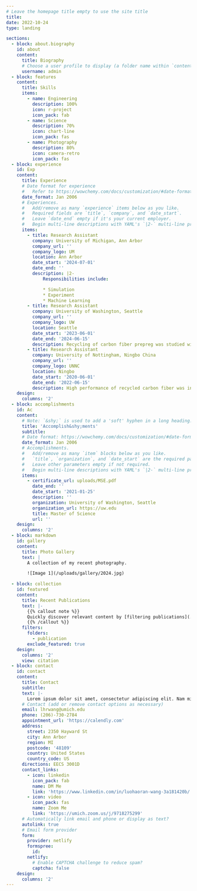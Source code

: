 ```yaml
---
# Leave the homepage title empty to use the site title
title:
date: 2022-10-24
type: landing

sections:
  - block: about.biography
    id: about
    content:
      title: Biography
      # Choose a user profile to display (a folder name within `content/authors/`)
      username: admin
  - block: features
    content:
      title: Skills
      items:
        - name: Engineering
          description: 100%
          icon: r-project
          icon_pack: fab
        - name: Science
          description: 70%
          icon: chart-line
          icon_pack: fas
        - name: Photography
          description: 80%
          icon: camera-retro
          icon_pack: fas
  - block: experience
    id: Exp
    content:
      title: Experience
      # Date format for experience
      #   Refer to https://wowchemy.com/docs/customization/#date-format
      date_format: Jan 2006
      # Experiences.
      #   Add/remove as many `experience` items below as you like.
      #   Required fields are `title`, `company`, and `date_start`.
      #   Leave `date_end` empty if it's your current employer.
      #   Begin multi-line descriptions with YAML's `|2-` multi-line prefix.
      items:
        - title: Research Assistant
          company: University of Michigan, Ann Arbor
          company_url: ''
          company_logo: UM
          location: Ann Arbor
          date_start: '2024-07-01'
          date_end: ''
          description: |2-
              Responsibilities include:

              * Simulation
              * Experiment
              * Machine Learning
        - title: Research Assistant
          company: University of Washington, Seattle
          company_url: ''
          company_logo: UW
          location: Seattle
          date_start: '2023-06-01'
          date_end: '2024-06-15'
          description: Recycling of carbon fiber prepreg was studied with discontinuous fiber compound method (DFC) and bulk molding compound (BMC) methods. The material's parameters were optimized by Gaussian process regression (GPR) machine learning model.
        - title: Research Assistant
          company: University of Nottingham, Ningbo China
          company_url: ''
          company_logo: UNNC
          location: Ningbo
          date_start: '2020-06-01'
          date_end: '2022-06-15'
          description: High performance of recycled carbon fiber was investigated during the undergraduate period with fire retardant application on recycled carbon fiber mat.
    design:
      columns: '2'
  - block: accomplishments
    id: Ac
    content:
      # Note: `&shy;` is used to add a 'soft' hyphen in a long heading.
      title: 'Accomplish&shy;ments'
      subtitle:
      # Date format: https://wowchemy.com/docs/customization/#date-format
      date_format: Jan 2006
      # Accomplishments.
      #   Add/remove as many `item` blocks below as you like.
      #   `title`, `organization`, and `date_start` are the required parameters.
      #   Leave other parameters empty if not required.
      #   Begin multi-line descriptions with YAML's `|2-` multi-line prefix.
      items:
        - certificate_url: uploads/MSE.pdf
          date_end: ''
          date_start: '2021-01-25'
          description: ''
          organization: University of Washington, Seattle
          organization_url: https://uw.edu
          title: Master of Science
          url: ''
    design:
      columns: '2'
  - block: markdown
    id: gallery
    content:
      title: Photo Gallery
      text: |
        A collection of my recent photography.

        ![Image 1](/uploads/gallery/2024.jpg)

  - block: collection
    id: featured
    content:
      title: Recent Publications
      text: |-
        {{% callout note %}}
        Quickly discover relevant content by [filtering publications](./publication/).
        {{% /callout %}}
      filters:
        folders:
          - publication
        exclude_featured: true
    design:
      columns: '2'
      view: citation
  - block: contact
    id: contact
    content:
      title: Contact
      subtitle:
      text: |-
        Lorem ipsum dolor sit amet, consectetur adipiscing elit. Nam mi diam, venenatis ut magna et, vehicula efficitur enim.
      # Contact (add or remove contact options as necessary)
      email: lhrwang@umich.edu
      phone: (206)-730-2784
      appointment_url: 'https://calendly.com'
      address:
        street: 2350 Hayward St
        city: Ann Arbor
        region: MI
        postcode: '48109'
        country: United States
        country_code: US
      directions: EECS 3001D
      contact_links:
        - icon: linkedin
          icon_pack: fab
          name: DM Me
          link: 'https://www.linkedin.com/in/luohaoran-wang-3a181420b/'
        - icon: video
          icon_pack: fas
          name: Zoom Me
          link: 'https://umich.zoom.us/j/9718275299'
      # Automatically link email and phone or display as text?
      autolink: true
      # Email form provider
      form:
        provider: netlify
        formspree:
          id:
        netlify:
          # Enable CAPTCHA challenge to reduce spam?
          captcha: false
    design:
      columns: '2'
---
```

